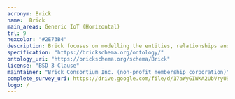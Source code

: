 ```yaml
--- 
acronym: Brick
name:  Brick
main_areas: Generic IoT (Horizontal)
trl: 9
hexcolor: "#2E73B4"
description: Brick focuses on modelling the entities, relationships and contexts surrounding data sources in buildings. To this end, Brick defines (a) a comprehensive class organization of building equipment spanning multiple subsystems  including HVAC, lighting and electrical infrastructure, (b) a set of Point definitions defining the semantics  of data sources, (c) a set of object properties (called "relationships" in Brick parlance) that describe  how entities are composed into complex systems. The ultimate goal of the ontology is to enable "portable" analytics  and control software that accesses a Brick model in order to configure its operation to a particular building  environment.
specification: "https://brickschema.org/ontology/"
ontology_uri: "https://brickschema.org/schema/Brick"
license: "BSD 3-Clause"
maintainer: "Brick Consortium Inc. (non-profit membership corporation)"
complete_survey_uri: https://drive.google.com/file/d/17aWyGIWKA2UbVryU99wBlS7fd7MSCiev/view?usp=sharing 
logo: /
---
```

